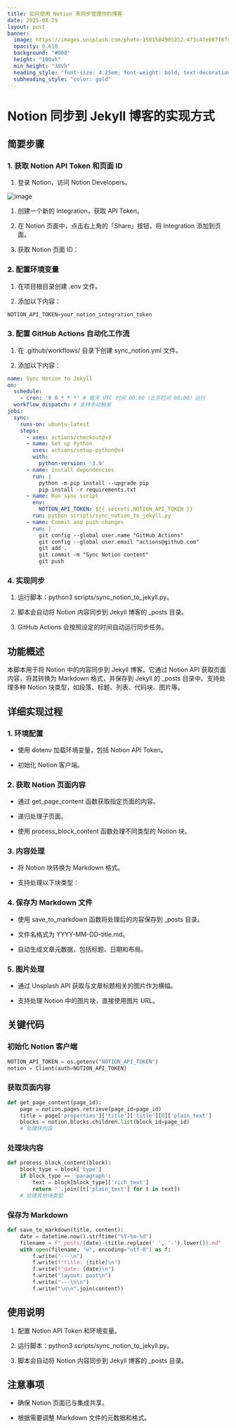 ```yaml
---
title: 如何使用 Notion 来同步管理你的博客
date: 2025-08-29
layout: post
banner:
  image: https://images.unsplash.com/photo-1501504905252-473c47e087f8?crop=entropy&cs=tinysrgb&fit=max&fm=jpg&ixid=M3w2OTIwMzJ8MHwxfHJhbmRvbXx8fHx8fHx8fDE3NTY1MDU5Mjd8&ixlib=rb-4.1.0&q=80&w=1080
  opacity: 0.618
  background: "#000"
  height: "100vh"
  min_height: "38vh"
  heading_style: "font-size: 4.25em; font-weight: bold; text-decoration: underline"
  subheading_style: "color: gold"
---
```


# Notion 同步到 Jekyll 博客的实现方式

## 简要步骤

### 1. 获取 Notion API Token 和页面 ID

1. 登录 Notion，访问 Notion Developers。

![image](https://prod-files-secure.s3.us-west-2.amazonaws.com/a7a0cc5a-89b9-4cda-8686-1fba0ca52f40/d19c1afe-dea5-4312-9333-786b0ba83054/image.png?X-Amz-Algorithm=AWS4-HMAC-SHA256&X-Amz-Content-Sha256=UNSIGNED-PAYLOAD&X-Amz-Credential=ASIAZI2LB466WJR7L5AL%2F20250829%2Fus-west-2%2Fs3%2Faws4_request&X-Amz-Date=20250829T221846Z&X-Amz-Expires=3600&X-Amz-Security-Token=IQoJb3JpZ2luX2VjEG0aCXVzLXdlc3QtMiJIMEYCIQCKocYvRSGDqbQyiB1OUqZsUjHAyirS1VNs4X2uIFrkBgIhAL0WvWdfx2x4R6CTAF8zGMVNu9wXrNEdTuHvKJz%2BPfYxKogECMb%2F%2F%2F%2F%2F%2F%2F%2F%2F%2FwEQABoMNjM3NDIzMTgzODA1IgyDu9RhE8KwQAuUfB8q3AP5qu2tGnNntFWWEZ6gGj2RnFnbs5heXesSn8DRTpU1ic1OKC7ldjUvxVHt0r9kK%2BrRwWPwyqkViHrD5p1RaeRVJrpbiVb%2FEX3W%2F%2Fl1%2Fi%2FEm0qearkIvLMe9SKdi9SbwghuMbiEY3uvlyR8zXrtv%2F8ijCwRowkNVbIWtcBjj2j7tocbyeN9O%2FZzDpAZJjwnp1ntrPOZWWp6aOpfm%2B4ewb%2BmZ%2B4tUEbMNJrJGeB0e%2FOj%2BmT0rVNOqTRWaglo6Xak8AE4FLHezUcM500J66tDa78yrWVDzPq%2Bov9l1z2aJENjd3NseWde2k%2FK1HXXzJ6AVC9%2B0gioGRU5hTit%2FRuxe%2BeW%2BUPci%2BC9twvO6KvkTbXxd%2BQNV4GZdUXm1FQ7%2F%2Bonq226u5IAT%2BTjGyYDtvC7WkyrG3BzxT0Fr27880fDARc6oZ%2F248mN9KIHGIZcw8La2nH8adXcIK2QYhTl3HLmL7SHfYTc9PnNF7fu4%2BIvu8TIo7zJeitGj4%2BkUUSVZ1B8NK%2FfoSUCnzUT4fNLxugKn023ldpaakEE70gsNJt4OOWvPEYnLaMq8SHUGqSgc32gezqLXD5fGwWagm7t9pwrXAAu%2F6jint2gFfUiVtmXaJqUBHxyWZq5rm3cqPQmCjDTrsjFBjqkAfXKgaDwi6WMBfHIpyVhgk31Z2wgc6aVGRKR4pCaJANfgImaV1HxJlsnLBggby9Shmiz4o5Qiq6rvt6Co7C5IvYt%2FqkfgjNEefPGwLxYNZBpVo0Qo%2B0WTWuTGI8QOxdXjGubfmXOteNG1usJXRb2hDl47TttgucF6AcwTSWr6yYWtEkg022Mfbaia%2FwjbUTrx%2BWiECkN4PIKZDQC%2Fz7X5XM7LJuk&X-Amz-Signature=7337cd07fedf00ab2bd10b18dabbc773b66f3a849467b4cd147d0142375c7c9a&X-Amz-SignedHeaders=host&x-amz-checksum-mode=ENABLED&x-id=GetObject)

1. 创建一个新的 Integration，获取 API Token。

1. 在 Notion 页面中，点击右上角的「Share」按钮，将 Integration 添加到页面。

1. 获取 Notion 页面 ID：


### 2. 配置环境变量

1. 在项目根目录创建 .env 文件。

1. 添加以下内容：

```javascript
NOTION_API_TOKEN=your_notion_integration_token
```

### 3. 配置 GitHub Actions 自动化工作流

1. 在 .github/workflows/ 目录下创建 sync_notion.yml 文件。

1. 添加以下内容：

```yaml
name: Sync Notion to Jekyll
on:
  schedule:
    - cron: '0 0 * * *' # 每天 UTC 时间 00:00（北京时间 08:00）运行
  workflow_dispatch: # 支持手动触发
jobs:
  sync:
    runs-on: ubuntu-latest
    steps:
      - uses: actions/checkout@v3
      - name: Set up Python
        uses: actions/setup-python@v4
        with:
          python-version: '3.9'
      - name: Install dependencies
        run: |
          python -m pip install --upgrade pip
          pip install -r requirements.txt
      - name: Run sync script
        env:
          NOTION_API_TOKEN: ${{ secrets.NOTION_API_TOKEN }}
        run: python scripts/sync_notion_to_jekyll.py
      - name: Commit and push changes
        run: |
          git config --global user.name "GitHub Actions"
          git config --global user.email "actions@github.com"
          git add .
          git commit -m "Sync Notion content"
          git push
```

### 4. 实现同步

1. 运行脚本：python3 scripts/sync_notion_to_jekyll.py。

1. 脚本会自动将 Notion 内容同步到 Jekyll 博客的 _posts 目录。

1. GitHub Actions 会按照设定的时间自动运行同步任务。

## 功能概述

本脚本用于将 Notion 中的内容同步到 Jekyll 博客。它通过 Notion API 获取页面内容，将其转换为 Markdown 格式，并保存到 Jekyll 的 _posts 目录中。支持处理多种 Notion 块类型，如段落、标题、列表、代码块、图片等。

## 详细实现过程

### 1. 环境配置

- 使用 dotenv 加载环境变量，包括 Notion API Token。

- 初始化 Notion 客户端。

### 2. 获取 Notion 页面内容

- 通过 get_page_content 函数获取指定页面的内容。

- 递归处理子页面。

- 使用 process_block_content 函数处理不同类型的 Notion 块。

### 3. 内容处理

- 将 Notion 块转换为 Markdown 格式。

- 支持处理以下块类型：


### 4. 保存为 Markdown 文件

- 使用 save_to_markdown 函数将处理后的内容保存到 _posts 目录。

- 文件名格式为 YYYY-MM-DD-title.md。

- 自动生成文章元数据，包括标题、日期和布局。

### 5. 图片处理

- 通过 Unsplash API 获取与文章标题相关的图片作为横幅。

- 支持处理 Notion 中的图片块，直接使用图片 URL。

## 关键代码

### 初始化 Notion 客户端

```python
NOTION_API_TOKEN = os.getenv("NOTION_API_TOKEN")
notion = Client(auth=NOTION_API_TOKEN)
```

### 获取页面内容

```python
def get_page_content(page_id):
    page = notion.pages.retrieve(page_id=page_id)
    title = page['properties']['title']['title'][0]['plain_text']
    blocks = notion.blocks.children.list(block_id=page_id)
    # 处理块内容
```

### 处理块内容

```python
def process_block_content(block):
    block_type = block['type']
    if block_type == 'paragraph':
        text = block[block_type]['rich_text']
        return ''.join([t['plain_text'] for t in text])
    # 处理其他块类型
```

### 保存为 Markdown

```python
def save_to_markdown(title, content):
    date = datetime.now().strftime("%Y-%m-%d")
    filename = f"_posts/{date}-{title.replace(' ', '-').lower()}.md"
    with open(filename, "w", encoding="utf-8") as f:
        f.write("---\n")
        f.write(f"title: {title}\n")
        f.write(f"date: {date}\n")
        f.write("layout: post\n")
        f.write("---\n\n")
        f.write("\n\n".join(content))
```

## 使用说明

1. 配置 Notion API Token 和环境变量。

1. 运行脚本：python3 scripts/sync_notion_to_jekyll.py。

1. 脚本会自动将 Notion 内容同步到 Jekyll 博客的 _posts 目录。

## 注意事项

- 确保 Notion 页面已与集成共享。

- 根据需要调整 Markdown 文件的元数据和格式。